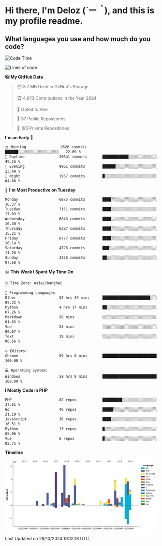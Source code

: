 # **Hi there, I'm Deloz (*´ー｀*), and this is my profile readme.**

## **What languages you use and how much do you code?**

<!--START_SECTION:waka-->
![Code Time](http://img.shields.io/badge/Code%20Time-4%2C933%20hrs%208%20mins-blue)

![Lines of code](https://img.shields.io/badge/From%20Hello%20World%20I%27ve%20Written-44.2%20million%20lines%20of%20code-blue)

**🐱 My GitHub Data** 

> 📦 3.7 MB Used in GitHub's Storage 
 > 
> 🏆 4,673 Contributions in the Year 2024
 > 
> 💼 Opted to Hire
 > 
> 📜 37 Public Repositories 
 > 
> 🔑 196 Private Repositories 
 > 
**I'm an Early 🐤** 

```text
🌞 Morning                9526 commits        ██████░░░░░░░░░░░░░░░░░░░   22.69 % 
🌆 Daytime                20641 commits       ████████████░░░░░░░░░░░░░   49.16 % 
🌃 Evening                9861 commits        ██████░░░░░░░░░░░░░░░░░░░   23.49 % 
🌙 Night                  1957 commits        █░░░░░░░░░░░░░░░░░░░░░░░░   04.66 % 
```
📅 **I'm Most Productive on Tuesday** 

```text
Monday                   6875 commits        ████░░░░░░░░░░░░░░░░░░░░░   16.37 % 
Tuesday                  7151 commits        ████░░░░░░░░░░░░░░░░░░░░░   17.03 % 
Wednesday                6843 commits        ████░░░░░░░░░░░░░░░░░░░░░   16.30 % 
Thursday                 6387 commits        ████░░░░░░░░░░░░░░░░░░░░░   15.21 % 
Friday                   6777 commits        ████░░░░░░░░░░░░░░░░░░░░░   16.14 % 
Saturday                 4726 commits        ███░░░░░░░░░░░░░░░░░░░░░░   11.26 % 
Sunday                   3226 commits        ██░░░░░░░░░░░░░░░░░░░░░░░   07.68 % 
```


📊 **This Week I Spent My Time On** 

```text
🕑︎ Time Zone: Asia/Shanghai

💬 Programming Languages: 
Other                    52 hrs 49 mins      ██████████████████████░░░   89.32 % 
Python                   4 hrs 17 mins       ██░░░░░░░░░░░░░░░░░░░░░░░   07.26 % 
Markdown                 58 mins             ░░░░░░░░░░░░░░░░░░░░░░░░░   01.65 % 
Vue                      23 mins             ░░░░░░░░░░░░░░░░░░░░░░░░░   00.67 % 
Text                     19 mins             ░░░░░░░░░░░░░░░░░░░░░░░░░   00.56 % 

🔥 Editors: 
Chrome                   59 hrs 8 mins       █████████████████████████   100.00 % 

💻 Operating System: 
Windows                  59 hrs 8 mins       █████████████████████████   100.00 % 
```

**I Mostly Code in PHP** 

```text
PHP                      82 repos            █████████░░░░░░░░░░░░░░░░   37.61 % 
Go                       46 repos            █████░░░░░░░░░░░░░░░░░░░░   21.10 % 
JavaScript               36 repos            ████░░░░░░░░░░░░░░░░░░░░░   16.51 % 
Python                   13 repos            █░░░░░░░░░░░░░░░░░░░░░░░░   05.96 % 
Vue                      6 repos             █░░░░░░░░░░░░░░░░░░░░░░░░   02.75 % 
```



**Timeline**

![Lines of Code chart](https://raw.githubusercontent.com/deloz/deloz/main/assets/bar_graph.png)


 Last Updated on 29/10/2024 19:12:18 UTC
<!--END_SECTION:waka-->
